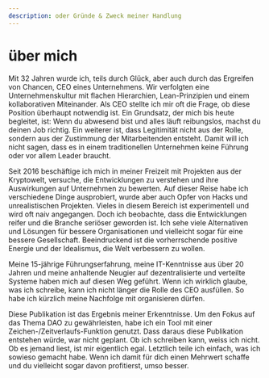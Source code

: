 ```yaml
---
description: oder Gründe & Zweck meiner Handlung
---
```


# über mich

Mit 32 Jahren wurde ich, teils durch Glück, aber auch durch das Ergreifen von Chancen, CEO eines Unternehmens. Wir verfolgten eine Unternehmenskultur mit flachen Hierarchien, Lean-Prinzipien und einem kollaborativen Miteinander. Als CEO stellte ich mir oft die Frage, ob diese Position überhaupt notwendig ist. Ein Grundsatz, der mich bis heute begleitet, ist: Wenn du abwesend bist und alles läuft reibungslos, machst du deinen Job richtig. Ein weiterer ist, dass Legitimität nicht aus der Rolle, sondern aus der Zustimmung der Mitarbeitenden entsteht. Damit will ich nicht sagen, dass es in einem traditionellen Unternehmen keine Führung oder vor allem Leader braucht.

Seit 2016 beschäftige ich mich in meiner Freizeit mit Projekten aus der Kryptowelt, versuche, die Entwicklungen zu verstehen und ihre Auswirkungen auf Unternehmen zu bewerten. Auf dieser Reise habe ich verschiedene Dinge ausprobiert, wurde aber auch Opfer von Hacks und unrealistischen Projekten. Vieles in diesem Bereich ist experimentell und wird oft naiv angegangen. Doch ich beobachte, dass die Entwicklungen reifer und die Branche seriöser geworden ist. Ich sehe viele Alternativen und Lösungen für bessere Organisationen und vielleicht sogar für eine bessere Gesellschaft. Beeindruckend ist die vorherrschende positive Energie und der Idealismus, die Welt verbessern zu wollen.

Meine 15-jährige Führungserfahrung, meine IT-Kenntnisse aus über 20 Jahren und meine anhaltende Neugier auf dezentralisierte und verteilte Systeme haben mich auf diesen Weg geführt. Wenn ich wirklich glaube, was ich schreibe, kann ich nicht länger die Rolle des CEO ausfüllen. So habe ich kürzlich meine Nachfolge mit organisieren dürfen.

Diese Publikation ist das Ergebnis meiner Erkenntnisse. Um den Fokus auf das Thema DAO zu gewährleisten, habe ich ein Tool mit einer Zeichen-/Zeitverlaufs-Funktion genutzt. Dass daraus diese Publikation entstehen würde, war nicht geplant. Ob ich schreiben kann, weiss ich nicht. Ob es jemand liest, ist mir eigentlich egal. Letztlich teile ich einfach, was ich sowieso gemacht habe. Wenn ich damit für dich einen Mehrwert schaffe und du vielleicht sogar davon profitierst, umso besser.
